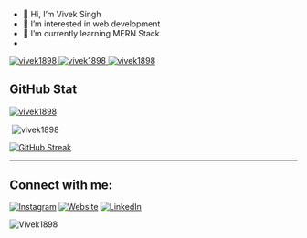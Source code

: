 - 👋 Hi, I’m Vivek Singh
- 👀 I’m interested in web development
- 🌱 I’m currently learning MERN Stack
- 
<p align="left"> <a href="https://www.codechef.com/users/vic8526"> <img src="https://img.shields.io/badge/-CodeChef-5B4638?style=for-the-badge&logo=CodeChef&logoColor=white" alt="vivek1898" /> </a>
  <a href="https://auth.geeksforgeeks.org/user/viveksingh27795/profile"> <img src="https://img.shields.io/badge/GeeksforGeeks-298D46?style=for-the-badge&logo=geeksforgeeks&logoColor=white" alt="vivek1898" /> </a>
   <a href="https://www.hackerrank.com/viveksingh27795"> <img src="https://img.shields.io/badge/-Hackerrank-2EC866?style=for-the-badge&logo=HackerRank&logoColor=white" alt="vivek1898" /> </a>

<!---
Vivek1898/Vivek1898 is a ✨ special ✨ repository because its `README.md` (this file) appears on your GitHub profile.
You can click the Preview link to take a look at your changes.
--->

## GitHub Stat
<p align="left"> <a href="https://github.com/ryo-ma/github-profile-trophy"> <img src="https://github-profile-trophy.vercel.app/?username=vivek1898" alt="vivek1898" /> </a> </p>

<p>&nbsp;<img align="center" src="https://github-readme-stats.vercel.app/api?username=vivek1898&show_icons=true&locale=en" alt="vivek1898" />


</p>

[![GitHub Streak](http://github-readme-streak-stats.herokuapp.com?user=Vivek1898&date_format=M%20j%5B%2C%20Y%5D)](https://git.io/streak-stats)

---

## Connect with me:
[![Instagram](https://img.shields.io/badge/@_heyvivek-%23E4405F.svg?style=for-the-badge&logo=Instagram&logoColor=white)](https://instagram.com/_heyvivek)  [![Website](https://img.shields.io/website?label=Futuristic&style=for-the-badge&url=https%3A%2F%2Fcodestackr.com)](https://futuristiclpu.tech/) [![LinkedIn](https://img.shields.io/badge/linkedin-%230077B5.svg?style=for-the-badge&logo=linkedin&logoColor=white)](https://www.linkedin.com/in/vivek-s-953368121/)
<p align="left"> <img src="https://komarev.com/ghpvc/?username=vivek1898&label=Profile%20Views&color=orange&style=flat-square" alt="Vivek1898" /> </p>

